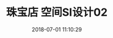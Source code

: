 ---
title: 珠宝店 空间SI设计02
tags:
  - 设计
  - 珠宝
  - 珠宝空间设计
keywords:
  - 设计
  - 珠宝
  - 珠宝空间设计
date: 2018-07-01 11:10:29
categories: 空间设计
image: /assets/perciosa02/03.jpg
photo:
  - /assets/perciosa02/01.jpg
  - /assets/perciosa02/02.jpg
  - /assets/perciosa02/03.jpg
  - /assets/perciosa02/04.jpg
  - /assets/perciosa02/05.jpg
  - /assets/perciosa02/06.jpg
---